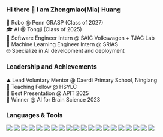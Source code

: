 ### Hi there 👋 I am Zhengmiao(Mia) Huang
📍 Robo @ Penn GRASP (Class of 2027)<br/>
🎓 AI @ Tongji (Class of 2025)<br/>
🌱 Software Engineer Intern @ SAIC Volkswagen + TJAC Lab<br/>
🤖 Machine Learning Engineer Intern @ SRIAS <br/>
🤓 Specialize in AI development and deployment<br/>

### Leadership and Achievements
⛰️ Lead Voluntary Mentor @ Daerdi Primary School, Ninglang <br/>
🤩 Teaching Fellow @ HSYLC <br/>
🎤 Best Presentation @ APIT 2025 <br/>
🧠 Winner @ AI for Brain Science 2023 <br/>

### Languages & Tools
<span>
  <!--🗣️ Languages-->
  <img src="https://img.shields.io/badge/-Python-3776AB?style=flat&logo=python&logoColor=white"/>
  <img src="https://img.shields.io/badge/-C/C++-00599C?style=flat&logo=cplusplus&logoColor=white"/>
  <img src="https://img.shields.io/badge/-Java-007396?style=flat&logo=java&logoColor=white"/>
  <img src="https://img.shields.io/badge/-TypeScript-3178C6?style=flat&logo=typescript&logoColor=white"/>
  <img src="https://img.shields.io/badge/-JavaScript-F7DF1E?style=flat&logo=javascript&logoColor=black"/>

  <!--⚡ AI & Data-->
  <img src="https://img.shields.io/badge/-PyTorch-EE4C2C?style=flat&logo=pytorch&logoColor=white"/>
  <img src="https://img.shields.io/badge/-TensorFlow-FF6F00?style=flat&logo=tensorflow&logoColor=white"/>
  <img src="https://img.shields.io/badge/-scikit--learn-F7931E?style=flat&logo=scikit-learn&logoColor=white"/>
  <img src="https://img.shields.io/badge/-Pandas-150458?style=flat&logo=pandas&logoColor=white"/>
  <img src="https://img.shields.io/badge/-NumPy-013243?style=flat&logo=numpy&logoColor=white"/>

  <!--📊 Databases-->
  <img src="https://img.shields.io/badge/-MySQL-4479A1?style=flat&logo=mysql&logoColor=white"/>
  <img src="https://img.shields.io/badge/-PostgreSQL-4169E1?style=flat&logo=postgresql&logoColor=white"/>
  <img src="https://img.shields.io/badge/-MongoDB-47A248?style=flat&logo=mongodb&logoColor=white"/>

  <!--☁️ DevOps & Tools-->
  <img src="https://img.shields.io/badge/-Git-F05032?style=flat&logo=git&logoColor=white"/>
  <img src="https://img.shields.io/badge/-Linux-FCC624?style=flat&logo=linux&logoColor=black"/>
  <img src="https://img.shields.io/badge/-Docker-2496ED?style=flat&logo=docker&logoColor=white"/>
  <img src="https://img.shields.io/badge/-AWS-232F3E?style=flat&logo=amazonaws&logoColor=white"/>
  <img src="https://img.shields.io/badge/-Shell_Scripting-4EAA25?style=flat&logo=gnu-bash&logoColor=white"/>
  <img src="https://img.shields.io/badge/-REST_API-02569B?style=flat&logo=fastapi&logoColor=white"/>
  <img src="https://img.shields.io/badge/-Testing-6DB33F?style=flat&logo=jest&logoColor=white"/>
</span>
